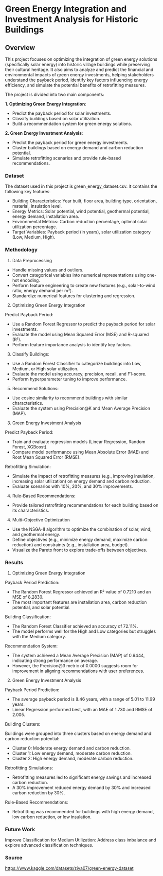 # Green Energy Integration and Investment Analysis for Historic Buildings

## Overview

This project focuses on optimizing the integration of green energy solutions (specifically solar energy) into historic village buildings while preserving their cultural heritage. It also aims to analyze and predict the financial and environmental impacts of green energy investments, helping stakeholders understand the payback period, identify key factors influencing energy efficiency, and simulate the potential benefits of retrofitting measures.

The project is divided into two main components:

**1. Optimizing Green Energy Integration**:
- Predict the payback period for solar investments.
- Classify buildings based on solar utilization.
- Build a recommendation system for green energy solutions.

**2. Green Energy Investment Analysis**:
- Predict the payback period for green energy investments.
- Cluster buildings based on energy demand and carbon reduction potential.
- Simulate retrofitting scenarios and provide rule-based recommendations.

### Dataset

The dataset used in this project is green_energy_dataset.csv. It contains the following key features:

- Building Characteristics: Year built, floor area, building type, orientation, material, insulation level.
- Energy Metrics: Solar potential, wind potential, geothermal potential, energy demand, installation area.
- Environmental Metrics: Carbon reduction percentage, optimal solar utilization percentage.
- Target Variables: Payback period (in years), solar utilization category (Low, Medium, High).

### Methodology

1. Data Preprocessing
- Handle missing values and outliers.
- Convert categorical variables into numerical representations using one-hot encoding.
- Perform feature engineering to create new features (e.g., solar-to-wind ratio, energy demand per m²).
- Standardize numerical features for clustering and regression.

2. Optimizing Green Energy Integration

Predict Payback Period:
- Use a Random Forest Regressor to predict the payback period for solar investments.
- Evaluate the model using Mean Squared Error (MSE) and R-squared (R²).
- Perform feature importance analysis to identify key factors.

3. Classify Buildings:

- Use a Random Forest Classifier to categorize buildings into Low, Medium, or High solar utilization.
- Evaluate the model using accuracy, precision, recall, and F1-score.
- Perform hyperparameter tuning to improve performance.

5. Recommend Solutions:
- Use cosine similarity to recommend buildings with similar characteristics.
- Evaluate the system using Precision@K and Mean Average Precision (MAP).

3. Green Energy Investment Analysis

Predict Payback Period:
- Train and evaluate regression models (Linear Regression, Random Forest, XGBoost).
- Compare model performance using Mean Absolute Error (MAE) and Root Mean Squared Error (RMSE).

Retrofitting Simulation:
- Simulate the impact of retrofitting measures (e.g., improving insulation, increasing solar utilization) on energy demand and carbon reduction.
- Evaluate scenarios with 10%, 20%, and 30% improvements.

4. Rule-Based Recommendations:
- Provide tailored retrofitting recommendations for each building based on its characteristics.

4. Multi-Objective Optimization
- Use the NSGA-II algorithm to optimize the combination of solar, wind, and geothermal energy.
- Define objectives (e.g., minimize energy demand, maximize carbon reduction) and constraints (e.g., installation area, budget).
- Visualize the Pareto front to explore trade-offs between objectives.

### Results

1. Optimizing Green Energy Integration

Payback Period Prediction:
- The Random Forest Regressor achieved an R² value of 0.7210 and an MSE of 8.2830.
- The most important features are installation area, carbon reduction potential, and solar potential.

Building Classification:
- The Random Forest Classifier achieved an accuracy of 72.11%.
- The model performs well for the High and Low categories but struggles with the Medium category.

Recommendation System:
- The system achieved a Mean Average Precision (MAP) of 0.9444, indicating strong performance on average.
- However, the Precision@3 metric of 0.0000 suggests room for improvement in aligning recommendations with user preferences.

2. Green Energy Investment Analysis

Payback Period Prediction:
- The average payback period is 8.46 years, with a range of 5.01 to 11.99 years.
- Linear Regression performed best, with an MAE of 1.730 and RMSE of 2.005.

Building Clusters:

Buildings were grouped into three clusters based on energy demand and carbon reduction potential:
- Cluster 0: Moderate energy demand and carbon reduction.
- Cluster 1: Low energy demand, moderate carbon reduction.
- Cluster 2: High energy demand, moderate carbon reduction.

Retrofitting Simulations:
- Retrofitting measures led to significant energy savings and increased carbon reduction.
- A 30% improvement reduced energy demand by 30% and increased carbon reduction by 30%.

Rule-Based Recommendations:
- Retrofitting was recommended for buildings with high energy demand, low carbon reduction, or low insulation.

### Future Work

Improve Classification for Medium Utilization: Address class imbalance and explore advanced classification techniques.

### Source

https://www.kaggle.com/datasets/ziya07/green-energy-dataset
